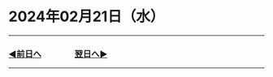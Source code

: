 # 2024年02月21日（水）

---

### [◀️前日へ](https://github.com/yuasys/chatty-journal/blob/main/2024/02/2024-02-20.md)&emsp;&emsp;&emsp;&emsp;[翌日へ▶️](https://github.com/yuasys/chatty-journal/blob/main/2024/02/2024-02-22.md)

---
